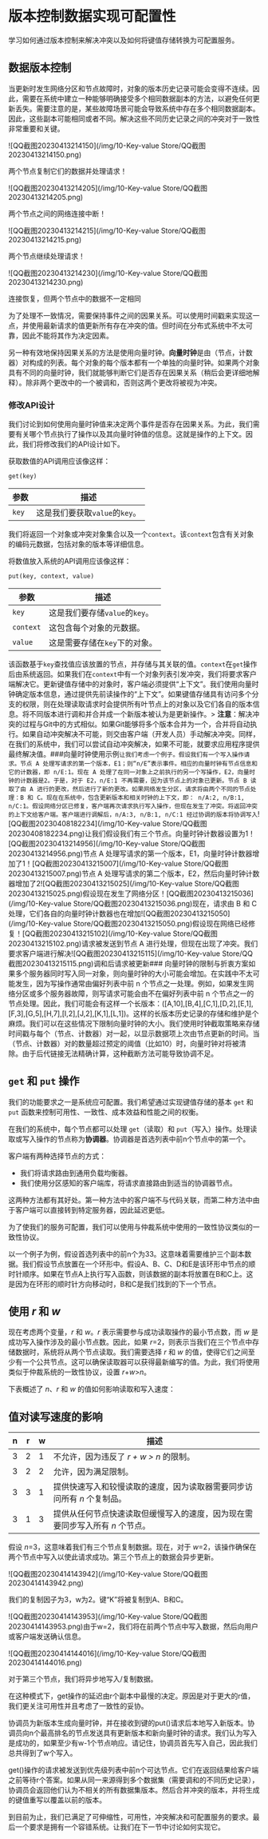 # 版本控制数据实现可配置性

学习如何通过版本控制来解决冲突以及如何将键值存储转换为可配置服务。

## 数据版本控制

当更新时发生网络分区和节点故障时，对象的版本历史记录可能会变得不连续。因此，需要在系统中建立一种能够明确接受多个相同数据副本的方法，以避免任何更新丢失。需要注意的是，某些故障场景可能会导致系统中存在多个相同数据副本。因此，这些副本可能相同或者不同。解决这些不同历史记录之间的冲突对于一致性非常重要和关键。

![QQ截图20230413214150](/img/10-Key-value Store/QQ截图20230413214150.png)

两个节点复制它们的数据并处理请求！

![QQ截图20230413214205](/img/10-Key-value Store/QQ截图20230413214205.png)

两个节点之间的网络连接中断！

![QQ截图20230413214215](/img/10-Key-value Store/QQ截图20230413214215.png)

两个节点继续处理请求！

![QQ截图20230413214230](/img/10-Key-value Store/QQ截图20230413214230.png)

连接恢复，但两个节点中的数据不一定相同

为了处理不一致情况，需要保持事件之间的因果关系。可以使用时间戳来实现这一点，并使用最新请求的值更新所有存在冲突的值。但时间在分布式系统中不太可靠，因此不能将其作为决定因素。

另一种有效地保持因果关系的方法是使用向量时钟。**向量时钟**是由（节点，计数器）对构成的列表。每个对象的每个版本都有一个单独的向量时钟。如果两个对象具有不同的向量时钟，我们就能够判断它们是否存在因果关系（稍后会更详细地解释）。除非两个更改中的一个被调和，否则这两个更改将被视为冲突。

### 修改API设计

我们讨论到如何使用向量时钟值来决定两个事件是否存在因果关系。为此，我们需要有关哪个节点执行了操作以及其向量时钟值的信息。这就是操作的上下文。因此，我们将修改我们的API设计如下。

获取数值的API调用应该像这样：

```txt
get(key)
```

| **参数**  | **描述**                                        |
| --------- | ------------------------------------------------------- |
| `key`     | 这是我们要获取`value`的`key`。 |

我们将返回一个对象或冲突对象集合以及一个`context`。该`context`包含有关对象的编码元数据，包括对象的版本等详细信息。

将数值放入系统的API调用应该像这样：

```txt
put(key, context, value)
```

| **参数**  | **描述**                                    |
| --------- | ----------------------------------------------- |
| `key`     | 这是我们要存储`value`的`key`。         |
| `context` | 这包含每个对象的元数据。                    |
| `value`   | 这是需要存储在`key`下的对象。|

该函数基于`key`查找值应该放置的节点，并存储与其关联的值。`context`在`get`操作后由系统返回。如果我们在`context`中有一个对象列表引发冲突，我们将要求客户端解决它。更新键值存储中的对象时，客户端必须提供“上下文”。我们使用向量时钟确定版本信息，通过提供先前读操作的“上下文”。如果键值存储具有访问多个分支的权限，则在处理读取请求时会提供所有叶节点上的对象以及它们各自的版本信息。将不同版本进行调和并合并成一个新版本被认为是更新操作。> **注意**：解决冲突的过程与Git中的方式相似。如果Git能够将多个版本合并为一个，合并将自动执行。如果自动冲突解决不可能，则交由客户端（开发人员）手动解决冲突。同样，在我们的系统中，我们可以尝试自动冲突解决，如果不可能，就要求应用程序提供最终解决值。###向量时钟使用示例```让我们考虑一个例子。假设我们有一个写入操作请求。节点 A 处理写请求的第一个版本，E1；则“n/E”表示事件。相应的向量时钟有节点信息和它的计数器，即 n/E:1。现在 A 处理了在同一对象上之前执行的另一个写操作，E2，向量时钟的计数器是2。于是，对于 E2，n/E:1 不再需要，因为该节点上的对象已更新。节点 B 读取了由 A 进行的更改，然后进行了新的更改。如果网络发生分区，请求将由两个不同的节点处理：B 和 C。现在在系统中，包含更新版本和相关时钟的上下文，即： n/A:2, n/B:1, n/C:1。假设网络分区已修复，客户端再次请求执行写入操作，但现在发生了冲突。将返回冲突的上下文给客户端。客户端进行调解后，n/A:3, n/B:1, n/C:1 经过协调的版本将协调写入```![QQ截图20230408182234](/img/10-Key-value Store/QQ截图20230408182234.png)让我们假设我们有三个节点。向量时钟计数器设置为1！[QQ截图20230413214956](/img/10-Key-value Store/QQ截图20230413214956.png)节点 A 处理写请求的第一个版本，E1，向量时钟计数器增加了1！[QQ截图20230413215007](/img/10-Key-value Store/QQ截图20230413215007.png)节点 A 处理写请求的第二个版本，E2，然后向量时钟计数器增加了2![QQ截图20230413215025](/img/10-Key-value Store/QQ截图20230413215025.png)假设现在发生了网络分区！[QQ截图20230413215036](/img/10-Key-value Store/QQ截图20230413215036.png)现在，请求由 B 和 C 处理，它们各自的向量时钟计数器也在增加![QQ截图20230413215050](/img/10-Key-value Store/QQ截图20230413215050.png)假设现在网络已经修复！[QQ截图20230413215102](/img/10-Key-value Store/QQ截图20230413215102.png)请求被发送到节点 A 进行处理，但现在出现了冲突。我们要求客户端进行解决![QQ截图20230413215115](/img/10-Key-value Store/QQ截图20230413215115.png)调和后请求被更新### 向量时钟的限制与折衷方案如果多个服务器同时写入同一对象，则向量时钟的大小可能会增加。在实践中不太可能发生，因为写操作通常由偏好列表中前 n 个节点之一处理。例如，如果发生网络分区或多个服务器故障，则写请求可能会由不在偏好列表中前 n 个节点之一的节点处理。因此，我们可能会有这样一个长版本：([A,10],[B,4],[C,1],[D,2],[E,1],[F,3],[G,5],[H,7],[I,2],[J,2],[K,1],[L,1])。这样的长版本历史记录的存储和维护是个麻烦。我们可以在这些情况下限制向量时钟的大小。我们使用时钟截取策略来存储时间戳与每个（节点、计数器）对一起，以显示数据项上次由节点更新的时间。当（节点、计数器）对的数量超过预定的阈值（比如10）时，向量时钟对将被清除。由于后代链接无法精确计算，这种截断方法可能导致协调不足。

## `get` 和 `put` 操作
我们的功能要求之一是系统应可配置。我们希望通过实现键值存储的基本 `get` 和 `put` 函数来控制可用性、一致性、成本效益和性能之间的权衡。

在我们的系统中，每个节点都可以处理 `get`（读取）和 `put`（写入）操作。处理读取或写入操作的节点称为**协调器**。协调器是首选列表中前n个节点中的第一个。

客户端有两种选择节点的方式：
- 我们将请求路由到通用负载均衡器。
- 我们使用分区感知的客户端库，将请求直接路由到适当的协调器节点。

这两种方法都有其好处。第一种方法中的客户端不与代码关联，而第二种方法中由于客户端可以直接转到特定服务器，因此延迟更低。

为了使我们的服务可配置，我们可以使用与仲裁系统中使用的一致性协议类似的一致性协议。

以一个例子为例，假设首选列表中的前n个为33。这意味着需要维护三个副本数据。我们假设节点放置在一个环形中。假设A、B、C、D和E是该环形中节点的顺时针顺序。如果在节点A上执行写入函数，则该数据的副本将放置在B和C上。这是因为在环形的顺时针方向移动时，B和C是我们找到的下一个节点。

## 使用 *r* 和 *w*
现在考虑两个变量，*r* 和 *w*。*r* 表示需要参与成功读取操作的最小节点数，而 *w* 是成功写入操作涉及的最小节点数。因此，如果 *r*=2，则表示当我们在三个节点中存储数据时，系统将从两个节点读取。我们需要选择 *r* 和 *w* 的值，使得它们之间至少有一个公共节点。这可以确保读取器可以获得最新编写的值。为此，我们将使用类似于仲裁系统的一致性协议，设置 *r*+*w*>*n*。

下表概述了 *n*、*r* 和 *w* 的值如何影响读取和写入速度：

## 值对读写速度的影响  
| **n** | **r** | **w** | **描述**                                                       |  
| ----- | ----- | ----- | --------------------------------------------------------------- |     
| 3     | 2     | 1     | 不允许，因为违反了 *r + w > n* 的限制。                      |     
| 3     | 2     | 2     | 允许，因为满足限制。                                           |     
| 3     | 3     | 1     | 提供快速写入和较慢读取的速度，因为读取器需要同步访问所有 *n* 个复制品。 |     
| 3     | 1     | 3     | 提供从任何节点快速读取但缓慢写入的速度，因为现在需要同步写入所有 *n* 个节点。|     

假设 *n*=3，这意味着我们有三个节点复制数据。现在，对于 *w*=2，该操作确保在两个节点中写入以使此请求成功。第三个节点上的数据会异步更新。

![QQ截图20230414143942](/img/10-Key-value Store/QQ截图20230414143942.png)

我们的复制因子为3，w为2。键“K”将被复制到A、B和C。

![QQ截图20230414143953](/img/10-Key-value Store/QQ截图20230414143953.png)由于w=2，我们将在前两个节点中写入数据，然后向用户或客户端发送确认信息。

![QQ截图20230414144016](/img/10-Key-value Store/QQ截图20230414144016.png)

对于第三个节点，我们将异步地写入/复制数据。

在这种模式下，get操作的延迟由r个副本中最慢的决定。原因是对于更大的r值，我们更关注可用性并且考虑了一致性的妥协。

协调员为新版本生成向量时钟，并在接收到键的put()请求后本地写入新版本。协调员向n个最高排名的节点发送具有更新版本和新向量时钟的请求。我们认为写入是成功的，如果至少有w-1个节点响应。请记住，协调员首先写入自己，因此我们总共得到了w个写入。

get()操作的请求被发送到优先级列表中前n个可达节点。它们在返回结果给客户端之前等待r个答案。如果从同一来源得到多个数据集（需要调和的不同历史记录），协调员会返回他们认为不相关的所有数据集版本。然后合并冲突的版本，并将生成的键值重写以覆盖以前的版本。

到目前为止，我们已满足了可伸缩性，可用性，冲突解决和可配置服务的要求。最后一个要求是拥有一个容错系统。让我们在下一节中讨论如何实现它。